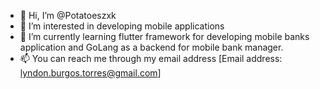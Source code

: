- 👋 Hi, I’m @Potatoeszxk
- 👀 I’m interested in developing mobile applications
- 🌱 I’m currently learning flutter framework for developing mobile banks application and GoLang as a backend for mobile bank manager.
- 📫 You can reach me through my email address [Email address: lyndon.burgos.torres@gmail.com]
